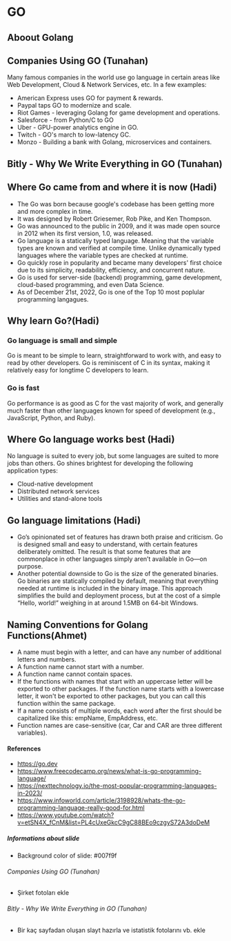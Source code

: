 # GO

## Aboout Golang

## Companies Using GO (Tunahan)

Many famous companies in the world use go language in certain areas like Web Development, Cloud & Network Services, etc. In a few examples:

- American Express uses GO for payment & rewards.
- Paypal taps GO to modernize and scale.
- Riot Games - leveraging Golang for game development and operations.
- Salesforce - from Python/C to GO
- Uber - GPU-power analytics engine in GO.
- Twitch - GO's march to low-latency GC.
- Monzo - Building a bank with Golang, microservices and containers.

## Bitly - Why We Write Everything in GO (Tunahan)

## Where Go came from and where it is now (Hadi)
- The Go was born because google's codebase has been getting more and more complex in time.
- It was designed by Robert Griesemer, Rob Pike, and Ken Thompson.
- Go was announced to the public in 2009, and it was made open source in 2012 when its first version, 1.0, was released.
- Go language is a statically typed language. Meaning that the variable types are known and verified at compile time. Unlike dynamically typed languages where the variable types are checked at runtime.
- Go quickly rose in popularity and became many developers' first choice due to its simplicity, readability, efficiency, and concurrent nature.
- Go is used for server-side (backend) programming, game development, cloud-based programming, and even Data Science.
- As of December 21st, 2022, Go is one of the Top 10 most poplular programming langagues.


## Why learn Go?(Hadi)
### Go language is small and simple
Go is meant to be simple to learn, straightforward to work with, and easy to read by other developers.
Go is reminiscent of C in its syntax, making it relatively easy for longtime C developers to learn.

### Go is fast

Go performance is as good as C for the vast majority of work, and generally much faster than other languages known for speed of development (e.g., JavaScript, Python, and Ruby).


## Where Go language works best (Hadi)
No language is suited to every job, but some languages are suited to more jobs than others.
Go shines brightest for developing the following application types:
- Cloud-native development
- Distributed network services
- Utilities and stand-alone tools




## Go language limitations (Hadi)
- Go’s opinionated set of features has drawn both praise and criticism. Go is designed small and easy to understand, with certain features deliberately omitted. The result is that some features that are commonplace in other languages simply aren’t available in Go—on purpose.
- Another potential downside to Go is the size of the generated binaries. Go binaries are statically compiled by default, meaning that everything needed at runtime is included in the binary image. This approach simplifies the build and deployment process, but at the cost of a simple “Hello, world!” weighing in at around 1.5MB on 64-bit Windows.

## Naming Conventions for Golang Functions(Ahmet)
- A name must begin with a letter, and can have any number of additional letters and numbers.
- A function name cannot start with a number.
- A function name cannot contain spaces.
- If the functions with names that start with an uppercase letter will be exported to other packages. If the function name starts with a lowercase letter, it won't be   exported to other packages, but you can call this function within the same package.
- If a name consists of multiple words, each word after the first should be capitalized like this: empName, EmpAddress, etc.
- Function names are case-sensitive (car, Car and CAR are three different variables).

#### References

- https://go.dev
- https://www.freecodecamp.org/news/what-is-go-programming-language/
- https://nexttechnology.io/the-most-popular-programming-languages-in-2023/
- https://www.infoworld.com/article/3198928/whats-the-go-programming-language-really-good-for.html
- https://www.youtube.com/watch?v=etSN4X_fCnM&list=PL4cUxeGkcC9gC88BEo9czgyS72A3doDeM

##### Informations about slide

- Background color of slide: #007f9f

###### Companies Using GO (Tunahan)

- Şirket fotoları ekle

###### Bitly - Why We Write Everything in GO (Tunahan)

- Bir kaç sayfadan oluşan slayt hazırla ve istatistik fotolarını vb. ekle
